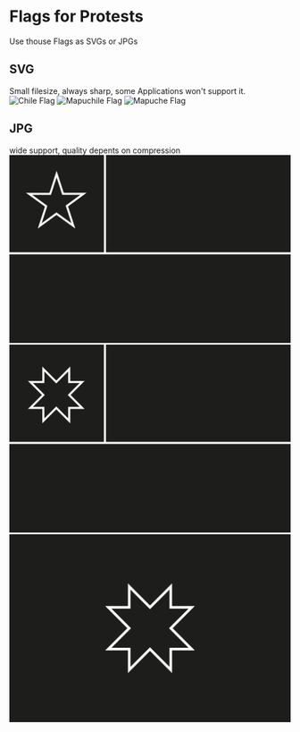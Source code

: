 # Flags for Protests

Use thouse Flags as SVGs or JPGs

## SVG
Small filesize, always sharp, some Applications won't support it.
![Chile Flag](svg/chile.jpg "Chile Flag")
![Mapuchile Flag](SVG/mapuchile.jpg "Mapuchile")
![Mapuche Flag](svg/mapuche.jpg "Mapuche")

## JPG
wide support, quality depents on compression
![Chile Flag](jpg/chile.jpg "Chile Flag")
![Mapuchile Flag](jpg/mapuchile.jpg "Mapuchile")
![Mapuche Flag](jpg/mapuche.jpg "Mapuche")
